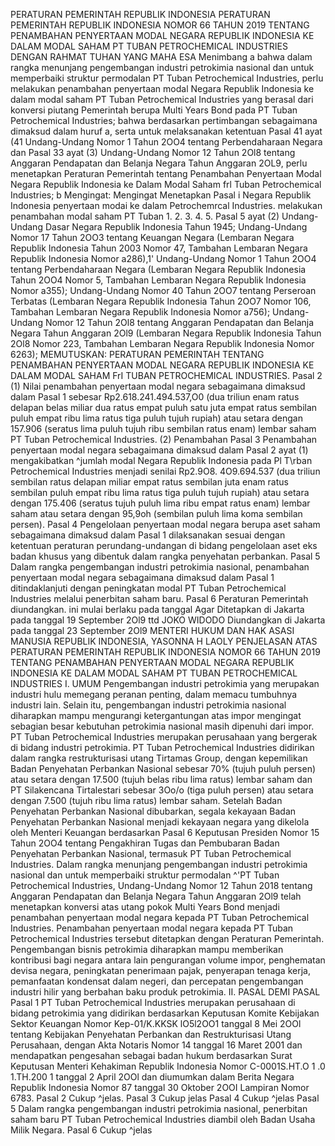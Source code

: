  PERATURAN PEMERINTAH REPUBLIK INDONESIA PERATURAN PEMERINTAH REPUBLIK INDONESIA NOMOR 66 TAHUN 2019 TENTANG PENAMBAHAN PENYERTAAN MODAL NEGARA REPUBLIK INDONESIA KE DALAM MODAL SAHAM PT TUBAN PETROCHEMICAL INDUSTRIES
DENGAN RAHMAT TUHAN YANG MAHA ESA Menimbang a bahwa dalam rangka menunjang pengembangan industri petrokimia nasional dan untuk memperbaiki struktur permodalan PT Tuban Petrochemical Industries, perlu melakukan penambahan penyertaan modal Negara Republik Indonesia ke dalam modal saham PT Tuban Petrochemical Industries yang berasal dari konversi piutang Pemerintah berupa Multi Years Bond pada PT Tuban Petrochemical Industries; bahwa berdasarkan pertimbangan sebagaimana dimaksud dalam huruf a, serta untuk melaksanakan ketentuan Pasal 41 ayat (41 Undang-Undang Nomor 1 Tahun 2OO4 tentang Perbendaharaan Negara dan Pasal 33 ayat (3) Undang-Undang Nomor 12 Tahun 2Ol8 tentang Anggaran Pendapatan dan Belanja Negara Tahun Anggaran 2OL9, perlu menetapkan Peraturan Pemerintah tentang Penambahan Penyertaan Modal Negara Republik Indonesia ke Dalam Modal Saham frl Tuban Petrochemical Industries; b
Mengingat:
 Mengingat Menetapkan Pasal i Negara Republik Indonesia penyertaan modai ke dalam Petrochemrcal Industries. melakukan penambahan modal saham PT Tuban 1.
2.
3.
4.
5. Pasal 5 ayat (2) Undang-Undang Dasar Negara Republik Indonesia Tahun 1945; Undang-Undang Nomor 17 Tahun 2OO3 tentang Keuangan Negara (Lembaran Negara Republik Indonesia Tahun 2003 Nomor 47, Tambahan Lembaran Negara Republik Indonesia Nomor a286),1' Undang-Undang Nomor 1 Tahun 2OO4 tentang Perbendaharaan Negara (Lembaran Negara Republik Indonesia Tahun 2OO4 Nomor 5, Tambahan Lembaran Negara Republik Indonesia Nomor a355); Undang-Undang Nomor 40 Tahun 2OO7 tentang Perseroan Terbatas (Lembaran Negara Republik Indonesia Tahun 2OO7 Nomor 106, Tambahan Lembaran Negara Republik Indonesia Nomor a756); Undang-Undang Nomor 12 Tahun 2Ol8 tentang Anggaran Pendapatan dan Belanja Negara Tahun Anggaran 2Ol9 (Lembaran Negara Republik Indonesia Tahun 2Ol8 Nomor 223, Tambahan Lembaran Negara Republik Indonesia Nomor 6263);
MEMUTUSKAN:
 PERATURAN PEMERINTAH TENTANG PENAMBAHAN PENYERTAAN MODAL NEGARA REPUBLIK INDONESIA KE DALAM MODAL SAHAM FrI TUBAN PETROCHEMICAL INDUSTRIES. Pasal 2 (1) Nilai penambahan penyertaan modal negara sebagaimana dimaksud dalam Pasal 1 sebesar Rp2.618.241.494.537,O0 (dua triliun enam ratus delapan belas miliar dua ratus empat puluh satu juta empat ratus sembilan puluh empat ribu lima ratus tiga puluh tujuh rupiah) atau setara dengan 157.906 (seratus lima puluh tujuh ribu sembilan ratus enam) lembar saham PT Tuban Petrochemical Industries.
(2) Penambahan Pasal 3 Penambahan penyertaan modal negara sebagaimana dimaksud dalam Pasal 2 ayat (1) mengakibatkan ^jumlah modal Negara Republik Indonesia pada Pl T\rban Petrochemical Industries menjadi senilai Rp2.9O8. 4O9.694.537 (dua triliun sembilan ratus delapan miliar empat ratus sembilan juta enam ratus sembilan puluh empat ribu lima ratus tiga puluh tujuh rupiah) atau setara dengan 175.406 (seratus tujuh puluh lima ribu empat ratus enam) lembar saham atau setara dengan 95,9oh (sembilan puluh lima koma sembilan persen). Pasal 4 Pengelolaan penyertaan modal negara berupa aset saham sebagaimana dimaksud dalam Pasal 1 dilaksanakan sesuai dengan ketentuan peraturan perundang-undangan di bidang pengelolaan aset eks badan khusus yang dibentuk dalam rangka penyehatan perbankan. Pasal 5 Dalam rangka pengembangan industri petrokimia nasional, penambahan penyertaan modal negara sebagaimana dimaksud dalam Pasal 1 ditindaklanjuti dengan peningkatan modal PT Tuban Petrochemical Industries melalui penerbitan saham baru. Pasal 6 Peraturan Pemerintah diundangkan. ini mulai berlaku pada tanggal Agar Ditetapkan di Jakarta pada tanggal 19 September 2Ol9 ttd JOKO WIDODO Diundangkan di Jakarta pada tanggal 23 September 2Ol9 MENTERI HUKUM DAN HAK ASASI MANUSIA REPUBLIK INDONESIA, YASONNA H LAOLY PENJELASAN ATAS PERATURAN PEMERINTAH REPUBLIK INDONESIA NOMOR 66 TAHUN 2019 TENTANG PENAMBAHAN PENYERTAAN MODAL NEGARA REPUBLIK INDONESIA KE DALAM MODAL SAHAM PT TUBAN PETROCHEMICAL INDUSTRIES I. UMUM Pengembangan industri petrokimia yang merupakan industri hulu memegang peranan penting, dalam memacu tumbuhnya industri lain. Selain itu, pengembangan industri petrokimia nasional diharapkan mampu mengurangi ketergantungan atas impor mengingat sebagian besar kebutuhan petrokimia nasional masih dipenuhi dari impor. PT Tuban Petrochemical Industries merupakan perusahaan yang bergerak di bidang industri petrokimia. PT Tuban Petrochemical Industries didirikan dalam rangka restrukturisasi utang Tirtamas Group, dengan kepemilikan Badan Penyehatan Perbankan Nasional sebesar 70% (tujuh puluh persen) atau setara dengan 17.500 (tujuh belas ribu lima ratus) lembar saham dan PT Silakencana Tirtalestari sebesar 3Oo/o (tiga puluh persen) atau setara dengan 7.500 (tujuh ribu lima ratus) lembar saham. Setelah Badan Penyehatan Perbankan Nasional dibubarkan, segala kekayaan Badan Penyehatan Perbankan Nasional menjadi kekayaan negara yang dikelola oleh Menteri Keuangan berdasarkan Pasal 6 Keputusan Presiden Nomor 15 Tahun 2OO4 tentang Pengakhiran Tugas dan Pembubaran Badan Penyehatan Perbankan Nasional, termasuk PT Tuban Petrochemical Industries. Dalam rangka menunjang pengembangan industri petrokimia nasional dan untuk memperbaiki struktur permodalan ^'PT Tuban Petrochemical Industries, Undang-Undang Nomor 12 Tahun 2018 tentang Anggaran Pendapatan dan Belanja Negara Tahun Anggaran 2Ol9 telah menetapkan konversi atas utang pokok Multi Years Bond menjadi penambahan penyertaan modal negara kepada PT Tuban Petrochemical Industries. Penambahan penyertaan modal negara kepada PT Tuban Petrochemical Industries tersebut ditetapkan dengan Peraturan Pemerintah. Pengembangan bisnis petrokimia diharapkan mampu memberikan kontribusi bagi negara antara lain pengurangan volume impor, penghematan devisa negara, peningkatan penerimaan pajak, penyerapan tenaga kerja, pemanfaatan kondensat dalam negeri, dan percepatan pengembangan industri hilir yang berbahan baku produk petrokimia. II. PASAL DEMI PASAL Pasal 1 PT Tuban Petrochemical Industries merupakan perusahaan di bidang petrokimia yang didirikan berdasarkan Keputusan Komite Kebijakan Sektor Keuangan Nomor Kep-01/K.KKSK lO5l2OO1 tanggal 8 Mei 2OOl tentang Kebijakan Penyehatan Perbankan dan Restrukturisasi Utang Perusahaan, dengan Akta Notaris Nomor 14 tanggal 16 Maret 2001 dan mendapatkan pengesahan sebagai badan hukum berdasarkan Surat Keputusan Menteri Kehakiman Republik Indonesia Nomor C-0001S.HT.O 1 .0 1.TH.200 1 tanggal 2 April 2OOl dan diumumkan dalam Berita Negara Republik Indonesia Nomor 87 tanggal 30 Oktober 2OOI Lampiran Nomor 6783. Pasal 2 Cukup ^jelas. Pasal 3 Cukup jelas Pasal 4 Cukup ^jelas Pasal 5 Dalam rangka pengembangan industri petrokimia nasional, penerbitan saham baru PT Tuban Petrochemical Industries diambil oleh Badan Usaha Milik Negara. Pasal 6 Cukup ^jelas